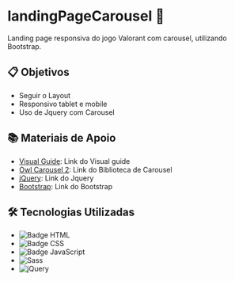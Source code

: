 # landingPageCarousel 🚀

Landing page responsiva do jogo Valorant com carousel, utilizando Bootstrap.

## 📋 Objetivos

- Seguir o Layout
- Responsivo tablet e mobile
- Uso de Jquery com Carousel

## 📚 Materiais de Apoio

- [Visual Guide](https://xd.adobe.com/view/4a519270-a8d4-4df9-96c2-58b274cd4881-1f02/): Link do Visual guide
- [Owl Carousel 2](https://owlcarousel2.github.io/OwlCarousel2/demos/basic.html): Link do Biblioteca de Carousel
- [jQuery](https://jquery.com/): Link do Jquery
- [Bootstrap](https://getbootstrap.com/docs/5.3/getting-started/download/): Link do Bootstrap

## 🛠️ Tecnologias Utilizadas

- ![Badge HTML](https://img.shields.io/badge/HTML-5E5E5E?style=flat&logo=html5&logoColor=E34F26)
- ![Badge CSS](https://img.shields.io/badge/CSS-5E5E5E?style=flat&logo=css3&logoColor=1572B6)
- ![Badge JavaScript](https://img.shields.io/badge/JavaScript-5E5E5E?style=flat&logo=javascript&logoColor=F7DF1E)
- ![Sass](https://img.shields.io/badge/Sass-CC6699?style=for-the-badge&logo=sass&logoColor=white)
- ![jQuery](https://img.shields.io/badge/jQuery-0769AD?style=for-the-badge&logo=jquery&logoColor=white)

